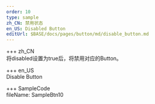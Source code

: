 ```yaml
---   
order: 10  
type: sample  
zh_CN: 禁用状态
en_US: Disabled Button
editUrl: $BASE/docs/pages/button/md/disable_button.md
---     
```



+++ zh_CN   
将disabled设置为true后，将禁用对应的Button。

+++ en_US   
Disable Button

+++ SampleCode  
fileName: SampleBtn10